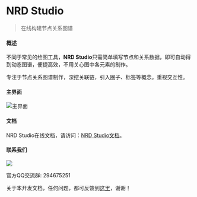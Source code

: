 # NRD Studio

> 在线构建节点关系图谱

#### 概述

不同于常见的绘图工具，**NRD Studio**只需简单填写节点和关系数据，即可自动得到动态图谱，便捷高效，不用关心图中各元素的制作。

专注于节点关系图谱制作，深挖关联链，引入圈子、标签等概念。重视交互性。


#### 主界面

![主界面](/images/mainui.png)

#### 文档 

NRD Studio在线文档，请访问：[NRD Studio文档](https://nrdstudio.cn/docs)。


#### 联系我们


<img src="http://nrdstudiodev.com/res/wx_qrcode.jpeg" class="doc-qr"/>

官方QQ交流群: 294675251

关于本开发文档，任何问题，都可反馈到[这里](https://github.com/pury/nrd-studio/issues)，谢谢！
